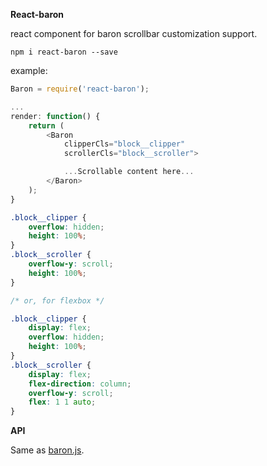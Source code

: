 **React-baron**

react component for baron scrollbar customization support.

```
npm i react-baron --save
```

example:

```js
Baron = require('react-baron');

...
render: function() {
    return (
        <Baron
            clipperCls="block__clipper"
            scrollerCls="block__scroller">

            ...Scrollable content here...
        </Baron>
    );
}
```

```css
.block__clipper {
    overflow: hidden;
    height: 100%;
}
.block__scroller {
    overflow-y: scroll;
    height: 100%;
}

/* or, for flexbox */

.block__clipper {
    display: flex;
    overflow: hidden;
    height: 100%;
}
.block__scroller {
    display: flex;
    flex-direction: column;
    overflow-y: scroll;
    flex: 1 1 auto;
}
```

**API**

Same as [baron.js](https://github.com/Diokuz/baron).
